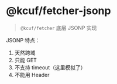 # @kcuf/fetcher-jsonp

> `@kcuf/fetcher` 底层 JSONP 实现

JSONP 特点：

1. 天然跨域
2. 只能 GET
3. 不支持 timeout（这里模拟了）
4. 不能用 Header